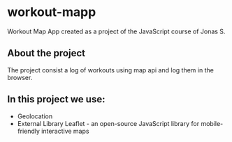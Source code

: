 # workout-mapp

Workout Map App created as a project of the JavaScript course of Jonas S.

## About the project

The project consist a log of workouts using map api and log them in the browser.

## In this project we use:

- Geolocation
- External Library Leaflet - an open-source JavaScript library
  for mobile-friendly interactive maps
